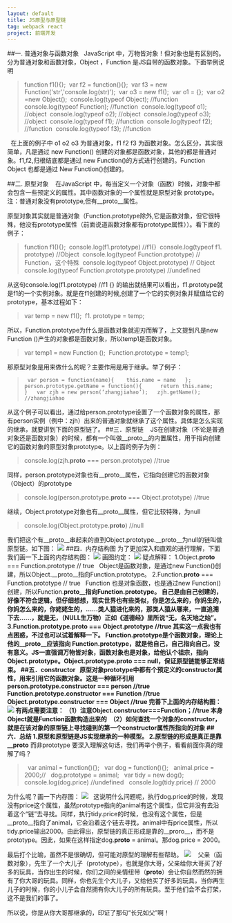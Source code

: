 ```yaml
---
layout: default
title: JS原型与原型链
tag: webpack react
project: 前端开发
---
```


##一. 普通对象与函数对象  
JavaScript 中，万物皆对象！但对象也是有区别的。分为普通对象和函数对象，Object ，Function 是JS自带的函数对象。下面举例说明 
>function f1(){}; 
var f2 = function(){}; 
var f3 = new Function('str','console.log(str)'); 
var o3 = new f1(); 
var o1 = {}; 
var o2 =new Object(); 
console.log(typeof Object); //function 
console.log(typeof Function); //function 
console.log(typeof o1); //object 
console.log(typeof o2); //object 
console.log(typeof o3); //object 
console.log(typeof f1); //function 
console.log(typeof f2); //function 
console.log(typeof f3); //function 

  在上面的例子中 o1 o2 o3 为普通对象，f1 f2 f3 为函数对象。怎么区分，其实很简单，凡是通过 new Function() 创建的对象都是函数对象，其他的都是普通对象。f1,f2,归根结底都是通过 new Function()的方式进行创建的。Function Object 也都是通过 New Function()创建的。

##二. 原型对象   
在JavaScript 中，每当定义一个对象（函数）时候，对象中都会包含一些预定义的属性。其中函数对象的一个属性就是原型对象 prototype。注：普通对象没有prototype,但有__proto__属性。  

原型对象其实就是普通对象（Function.prototype除外,它是函数对象，但它很特殊，他没有prototype属性（前面说道函数对象都有prototype属性））。看下面的例子： 
>function f1(){}; 
console.log(f1.prototype) //f1{} 
console.log(typeof f1. prototype) //Object 
console.log(typeof Function.prototype) // Function，这个特殊 
console.log(typeof Object.prototype) // Object 
console.log(typeof Function.prototype.prototype) //undefined 

从这句console.log(f1.prototype) //f1 {} 的输出就结果可以看出，f1.prototype就是f1的一个实例对象。就是在f1创建的时候,创建了一个它的实例对象并赋值给它的prototype，基本过程如下： 
>var temp = new f1(); 
f1. prototype = temp;  

所以，Function.prototype为什么是函数对象就迎刃而解了，上文提到凡是new Function ()产生的对象都是函数对象，所以temp1是函数对象。 
>var temp1 = new Function (); 
Function.prototype = temp1;

那原型对象是用来做什么的呢？主要作用是用于继承。举了例子： 
>` var person = function(name){   
    this.name = name  
 };  
 person.prototype.getName = function(){     
    return this.name;   
 }  
var zjh = new person(‘zhangjiahao’);  
zjh.getName(); //zhangjiahao   `

从这个例子可以看出，通过给person.prototype设置了一个函数对象的属性，那有person实例（例中：zjh）出来的普通对象就继承了这个属性。具体是怎么实现的继承，就要讲到下面的原型链了。
##三．原型链   
JS在创建对象（不论是普通对象还是函数对象）的时候，都有一个叫做__proto__的内置属性，用于指向创建它的函数对象的原型对象prototype。以上面的例子为例：  
>console.log(zjh.__proto__ === person.prototype) //true

同样，person.prototype对象也有__proto__属性，它指向创建它的函数对象（Object）的prototype  
>console.log(person.prototype.__proto__ === Object.prototype) //true

继续，Object.prototype对象也有__proto__属性，但它比较特殊，为null  
>console.log(Object.prototype.__proto__) //null

我们把这个有__proto__串起来的直到Object.prototype.__proto__为null的链叫做原型链。如下图：
![](https://app.yinxiang.com/shard/s64/res/a4a30c04-071b-4ef2-abf0-a03101c2149d.jpg)
##四．内存结构图
为了更加深入和直观的进行理解，下面我们画一下上面的内存结构图：
![](https://app.yinxiang.com/shard/s64/res/81b003ca-9708-4732-bff1-2611f6c62b03.jpg)
画图约定：
![](https://app.yinxiang.com/shard/s64/res/02eaed2b-7c52-42e9-9b7e-38af0548003f.jpg)
疑点解释：
1.Object.__proto__ === Function.prototype // true  
Object是函数对象，是通过new Function()创建，所以Object.__proto__指向Function.prototype。
2.Function.__proto__ === Function.prototype // true  
Function 也是对象函数，也是通过new Function()创建，所以Function.__proto__指向Function.prototype。
自己是由自己创建的，好像不符合逻辑，但仔细想想，现实世界也有些类似，你是怎么来的，你妈生的，你妈怎么来的，你姥姥生的，……类人猿进化来的，那类人猿从哪来，一直追溯下去……，就是无，（NULL生万物）正如《道德经》里所说“无，名天地之始”。
3.Function.prototype.__proto__ === Object.prototype //true
其实这一点我也有点困惑，不过也可以试着解释一下。
Function.prototype是个函数对象，理论上他的__proto__应该指向 Function.prototype，就是他自己，自己指向自己，没有意义。JS一直强调万物皆对象，函数对象也是对象，给他认个祖宗，指向Object.prototype。Object.prototype.__proto__ === null，保证原型链能够正常结束。
##五．constructor  
原型对象prototype中都有个预定义的constructor属性，用来引用它的函数对象。这是一种循环引用  
person.prototype.constructor === person //true  
Function.prototype.constructor === Function //true  
Object.prototype.constructor === Object //true
完善下上面的内存结构图：
![](https://app.yinxiang.com/shard/s64/res/81263aa5-2ebf-4401-a2da-bb528d2e4594.jpg)
有两点需要注意：
（1）注意Object.constructor===Function；//true 
本身Object就是Function函数构造出来的 
（2）如何查找一个对象的constructor，就是在该对象的原型链上寻找碰到的第一个constructor属性所指向的对象
##六．总结
1.原型和原型链是JS实现继承的一种模型。
2.原型链的形成是真正是靠__proto__ 而非prototype
要深入理解这句话，我们再举个例子，看看前面你真的理解了吗？
>  var animal = function(){};  
var dog = function(){};  
animal.price = 2000;//  
dog.prototype = animal;  
var tidy = new dog();  
console.log(dog.price) //undefined  
console.log(tidy.price) // 2000

为什么呢？画一下内存图：
![](https://app.yinxiang.com/shard/s64/res/79d6b6cd-55a1-4f12-87ab-4fb13b2ae321.jpg)  
这说明什么问题呢，执行dog.price的时候，发现没有price这个属性，虽然prototype指向的animal有这个属性，但它并没有去沿着这个“链”去寻找。同样，执行tidy.price的时候，也没有这个属性，但是__proto__指向了animal，它会沿着这个链去寻找，animal中有price属性，所以tidy.price输出2000。由此得出，原型链的真正形成是靠的__proro__，而不是prototype。因此，如果在这样指定dog.__proto__ = animal。那dog.price = 2000。

最后打个比喻，虽然不是很确切，但可能对原型的理解有些帮助。
![](https://app.yinxiang.com/shard/s64/res/63dee597-ef6b-44ad-a1f1-5ca5df9b95ce.jpg)   
父亲（函数对象），先生了一个大儿子（prototype），也就是你大哥，父亲给你大哥买了好多的玩具，当你出生的时候，你们之间的亲情纽带（__proto__）会让你自然而然的拥有了你大哥的玩具。同样，你也先生个大儿子，又给他买了好多的玩具，当你再生儿子的时候，你的小儿子会自然拥有你大儿子的所有玩具。至于他们会不会打架，这不是我们的事了。

所以说，你是从你大哥那继承的，印证了那句“长兄如父”啊！
